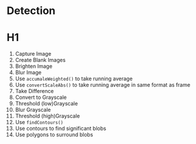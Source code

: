 # Detection
# H1
1. Capture Image
2. Create Blank Images
3. Brighten Image
4. Blur Image
5. Use `accumaleWeighted()` to take running average
6. Use `convertScaleAbs()` to take running average in same format as frame
7. Take Difference
8. Convert to Grayscale
9. Threshold (low)Grayscale
10. Blur Grayscale
11. Threshold (high)Grayscale
12. Use `findContours()`
13. Use contours to find significant blobs
14. Use polygons to surround blobs
